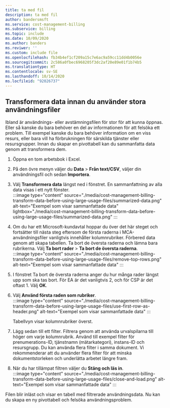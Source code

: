 ```yaml
---
title: ta med fil
description: ta med fil
author: bandersmsft
ms.service: cost-management-billing
ms.subservice: billing
ms.topic: include
ms.date: 10/09/2020
ms.author: banders
ms.reviwer: ''
ms.custom: include file
ms.openlocfilehash: fb34b4ef1cf209a15c7e6ac9a59cc11dd4b0056e
ms.sourcegitcommit: 2c586a0fbec6968205f3dc2af20e89e01f1b74b5
ms.translationtype: HT
ms.contentlocale: sv-SE
ms.lasthandoff: 10/14/2020
ms.locfileid: "92026737"
---
```

## <a name="transform-data-before-using-large-usage-files"></a>Transformera data innan du använder stora användningsfiler

Ibland är användnings- eller avstämningsfilen för stor för att kunna öppnas. Eller så kanske du bara behöver en del av informationen för att felsöka ett problem. Till exempel kanske du bara behöver information om en viss resurs, eller bara vill ha förbrukningen för särskilda tjänster eller resursgrupper. Innan du skapar en pivottabell kan du sammanfatta data genom att transformera dem.

1. Öppna en tom arbetsbok i Excel.
1. På den övre menyn väljer du **Data** > **Från text/CSV**, väljer din användningsfil och sedan **Importera**.
1. Välj **Transformera data** längst ned i fönstret. En sammanfattning av alla data visas i ett nytt fönster.  
    :::image type="content" source="./media/cost-management-billing-transform-data-before-using-large-usage-files/summarized-data.png" alt-text="Exempel som visar sammanfattade data" lightbox="./media/cost-management-billing-transform-data-before-using-large-usage-files/summarized-data.png" :::
1. Om du har ett Microsoft-kundavtal hoppar du över det här steget och fortsätter till nästa steg eftersom de första raderna i MCA-användningsfiler vanligtvis innehåller kolumnrubriker. Förbered data genom att skapa tabellen. Ta bort de översta raderna och lämna bara rubrikerna. Välj **Ta bort rader** > **Ta bort de översta raderna**.  
     :::image type="content" source="./media/cost-management-billing-transform-data-before-using-large-usage-files/remove-top-rows.png" alt-text="Exempel som visar sammanfattade data" :::
1. I fönstret Ta bort de översta raderna anger du hur många rader längst upp som ska tas bort. För EA är det vanligtvis 2, och för CSP är det oftast 1. Välj **OK**.
1. Välj **Använd första raden som rubriker**.  
    :::image type="content" source="./media/cost-management-billing-transform-data-before-using-large-usage-files/use-first-row-as-header.png" alt-text="Exempel som visar sammanfattade data" :::
    
    Tabellvyn visar kolumnrubriker överst.
1. Lägg sedan till ett filter. Filtrera genom att använda urvalspilarna till höger om varje kolumnrubrik. Använd till exempel filter för prenumerations-ID, tjänstnamn (mätarkategori), instans-ID och resursgrupp. Du kan använda flera filter i samma dokument. Vi rekommenderar att du använder flera filter för att minska dokumentstorleken och underlätta arbetet längre fram.
1. När du har tillämpat filtren väljer du **Stäng och läs in**.  
    :::image type="content" source="./media/cost-management-billing-transform-data-before-using-large-usage-files/close-and-load.png" alt-text="Exempel som visar sammanfattade data" :::

Filen blir inläst och visar en tabell med filtrerade användningsdata. Nu kan du skapa en ny pivottabell och felsöka användningsproblem.